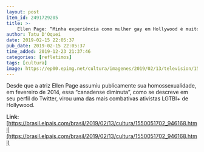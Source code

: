 ```yaml
---
layout: post
item_id: 2491729205
title: >-
    Ellen Page: “Minha experiência como mulher gay em Hollywood é muito negativa”
author: Tatu D'Oquei
date: 2019-02-15 22:05:37
pub_date: 2019-02-15 22:05:37
time_added: 2019-12-23 21:37:46
categories: [refletimos]
tags: [cultura]
image: https://ep00.epimg.net/cultura/imagenes/2019/02/13/television/1550051702_946168_1550051992_rrss_normal.jpg
---
```


Desde que a atriz Ellen Page assumiu publicamente sua homossexualidade, em fevereiro de 2014, essa “canadense diminuta”, como se descreve em seu perfil do Twitter, virou uma das mais combativas ativistas LGTBI+ de Hollywood.

**Link:** [https://brasil.elpais.com/brasil/2019/02/13/cultura/1550051702_946168.html](https://brasil.elpais.com/brasil/2019/02/13/cultura/1550051702_946168.html)

